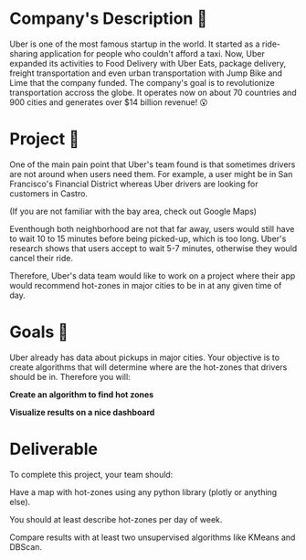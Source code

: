 # Company's Description 📇
Uber is one of the most famous startup in the world. It started as a ride-sharing application for people who couldn't afford a taxi. Now, Uber expanded its activities to Food Delivery with Uber Eats, package delivery, freight transportation and even urban transportation with Jump Bike and Lime that the company funded.
The company's goal is to revolutionize transportation accross the globe. It operates now on about 70 countries and 900 cities and generates over $14 billion revenue! 😮

# Project 🚧
One of the main pain point that Uber's team found is that sometimes drivers are not around when users need them. For example, a user might be in San Francisco's Financial 
District whereas Uber drivers are looking for customers in Castro.

(If you are not familiar with the bay area, check out Google Maps)

Eventhough both neighborhood are not that far away, users would still have to wait 10 to 15 minutes before being picked-up, which is too long. Uber's research shows that users accept to wait 5-7 minutes, otherwise they would cancel their ride.

Therefore, Uber's data team would like to work on a project where their app would recommend hot-zones in major cities to be in at any given time of day.

# Goals 🎯
Uber already has data about pickups in major cities. Your objective is to create algorithms that will determine where are the hot-zones that drivers should be in. Therefore you will:

**Create an algorithm to find hot zones**

**Visualize results on a nice dashboard**

# Deliverable

To complete this project, your team should:

Have a map with hot-zones using any python library (plotly or anything else).

You should at least describe hot-zones per day of week.

Compare results with at least two unsupervised algorithms like KMeans and DBScan.
